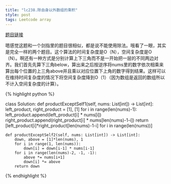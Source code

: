 ```yaml
---
title: "lc238.除自身以外数组的乘积"
style: post
tags: Leetcode array
---
```


[题目链接](https://leetcode-cn.com/problems/product-of-array-except-self/)

嗯感觉这题和一个剑指里的题目很相似，都是说不能使用除法。哦看了一眼，其实是完全一样的两个题目。这个算法的时间复杂度是O（N），空间复杂度是O（N）。啊还有一种方式是分别计算上下三角而不是一开始把一层的不同两边对齐。我们首先先算下三角below，算出来之后按逆序将nums里的数字依次相乘来算出每个位置的上三角above并且乘以对应位置下上角的数字得到结果。这样可以在维持时间复杂度的情况下将空间复杂度降到O（1）（因为数组是返回的数组所以不计入空间复杂度的计算）。

{% highlight python %}

class Solution:
    def productExceptSelf1(self, nums: List[int]) -> List[int]:
        left_product, right_product = [1], [1]
        for i in range(len(nums)-1):
            left_product.append(left_product[i] * nums[i])
            right_product.append(right_product[i] * nums[len(nums)-1-i])
        return [left_product[i]*right_product[len(nums)-1-i] for i in range(len(nums))]

    def productExceptSelf2(self, nums: List[int]) -> List[int]:
        down, above = [1]*len(nums), 1
        for i in range(1, len(nums)):
            down[i] = down[i-1] * nums[i-1]
        for i in range(len(nums)-2, -1, -1):
            above *= nums[i+1]
            down[i] *= above
        return down

{% endhighlight %}

